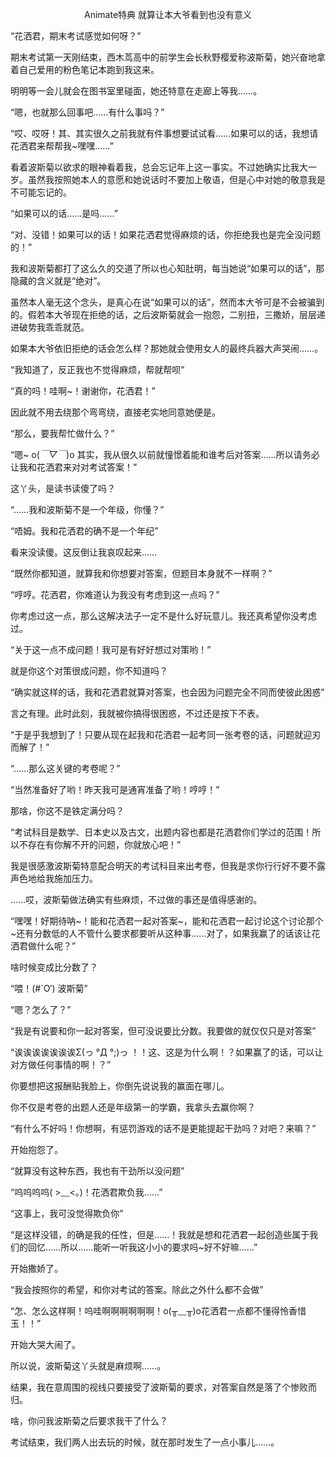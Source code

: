 <p align="center">Animate特典 就算让本大爷看到也没有意义</p>

“花洒君，期末考试感觉如何呀？”

期末考试第一天刚结束，西木茑高中的前学生会长秋野樱爱称波斯菊，她兴奋地拿着自己爱用的粉色笔记本跑到我这来。

明明等一会儿就会在图书室里碰面，她还特意在走廊上等我……。

“嗯，也就那么回事吧……有什么事吗？”

“哎、哎呀！其、其实很久之前我就有件事想要试试看……如果可以的话，我想请花洒君来帮帮我~嘿嘿……”

看着波斯菊以欲求的眼神看着我，总会忘记年上这一事实。不过她确实比我大一岁。虽然我按照她本人的意愿和她说话时不要加上敬语，但是心中对她的敬意我是不可能忘记的。

“如果可以的话……是吗……”

“对、没错！如果可以的话！如果花洒君觉得麻烦的话，你拒绝我也是完全没问题的！”

我和波斯菊都打了这么久的交道了所以也心知肚明，每当她说“如果可以的话”，那隐藏的含义就是“绝对”。

虽然本人毫无这个念头，是真心在说“如果可以的话”，然而本大爷可是不会被骗到的。假若本大爷现在拒绝的话，之后波斯菊就会一抱怨，二别扭，三撒娇，层层递进破势我乖乖就范。

如果本大爷依旧拒绝的话会怎么样？那她就会使用女人的最终兵器大声哭闹……。

“我知道了，反正我也不觉得麻烦，帮就帮呗”

“真的吗！哇啊~！谢谢你，花洒君！”

因此就不用去绕那个弯弯绕，直接老实地同意她便是。

“那么，要我帮忙做什么？”

“嗯~ o(*￣▽￣*)o 其实，我从很久以前就憧憬着能和谁考后对答案……所以请务必让我和花洒君来对对考试答案！”

这丫头，是读书读傻了吗？

“……我和波斯菊不是一个年级，你懂？”

“唔姆。我和花洒君的确不是一个年纪”

看来没读傻。这反倒让我哀叹起来……

“既然你都知道，就算我和你想要对答案，但题目本身就不一样啊？”

“哼哼。花洒君，你难道认为我没有考虑到这一点吗？”

你考虑过这一点，那么这解决法子一定不是什么好玩意儿。我还真希望你没考虑过。

“关于这一点不成问题！我可是有好好想过对策哟！”

就是你这个对策很成问题，你不知道吗？

“确实就这样的话，我和花洒君就算对答案，也会因为问题完全不同而使彼此困惑”

言之有理。此时此刻，我就被你搞得很困惑，不过还是按下不表。

“于是乎我想到了！只要从现在起我和花洒君一起考同一张考卷的话，问题就迎刃而解了！”

“……那么这关键的考卷呢？”

“当然准备好了哟！昨天我可是通宵准备了哟！哼哼！”

那啥，你这不是铁定满分吗？

“考试科目是数学、日本史以及古文，出题内容也都是花洒君你们学过的范围！所以不存在有你解不开的问题，你就放心吧！”

我是很感激波斯菊特意配合明天的考试科目来出考卷，但我是求你行行好不要不露声色地给我施加压力。

……哎，波斯菊做法确实有些麻烦，不过做的事还是值得感谢的。

“嘿嘿！好期待呐~！能和花洒君一起对答案~，能和花洒君一起讨论这个讨论那个~还有分数低的人不管什么要求都要听从这种事……对了，如果我赢了的话该让花洒君做什么呢？”

啥时候变成比分数了？

“喂！(#`O′) 波斯菊”

“嗯？怎么了？”

“我是有说要和你一起对答案，但可没说要比分数。我要做的就仅仅只是对答案”

“诶诶诶诶诶诶诶Σ(っ °Д °;)っ ！！这、这是为什么啊！？如果赢了的话，可以让对方做任何事情的啊！？”

你要想把这报酬贴我脸上，你倒先说说我的赢面在哪儿。

你不仅是考卷的出题人还是年级第一的学霸，我拿头去赢你啊？

“有什么不好吗！你想啊，有惩罚游戏的话不是更能提起干劲吗？对吧？来嘛？”

开始抱怨了。

“就算没有这种东西，我也有干劲所以没问题”

“呜呜呜呜( >﹏<。)！花洒君欺负我……”

“这事上，我可没觉得欺负你”

“是这样没错，的确是我的任性，但是……！我就是想和花洒君一起创造些属于我们的回忆……所以……能听一听我这小小的要求吗~好不好嘛……”

开始撒娇了。

“我会按照你的希望，和你对考试的答案。除此之外什么都不会做”

“怎、怎么这样啊！呜哇啊啊啊啊啊啊！o(╥﹏╥)o花洒君一点都不懂得怜香惜玉！！”

开始大哭大闹了。

所以说，波斯菊这丫头就是麻烦啊……。

结果，我在意周围的视线只要接受了波斯菊的要求，对答案自然是落了个惨败而归。

啥，你问我波斯菊之后要求我干了什么？

考试结束，我们两人出去玩的时候，就在那时发生了一点小事儿……。


